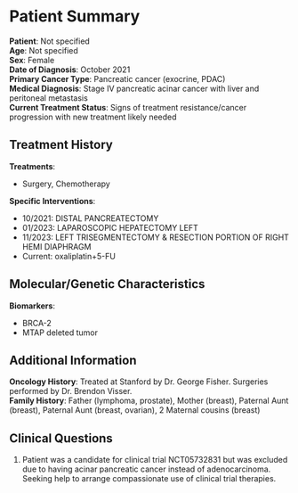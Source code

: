 # Patient Summary

**Patient**: Not specified  
**Age**: Not specified  
**Sex**: Female  
**Date of Diagnosis**: October 2021  
**Primary Cancer Type**: Pancreatic cancer (exocrine, PDAC)  
**Medical Diagnosis**: Stage IV pancreatic acinar cancer with liver and peritoneal metastasis  
**Current Treatment Status**: Signs of treatment resistance/cancer progression with new treatment likely needed  

## Treatment History

**Treatments**:  
- Surgery, Chemotherapy

**Specific Interventions**:  
- 10/2021: DISTAL PANCREATECTOMY
- 01/2023: LAPAROSCOPIC HEPATECTOMY LEFT
- 11/2023: LEFT TRISEGMENTECTOMY & RESECTION PORTION OF RIGHT HEMI DIAPHRAGM
- Current: oxaliplatin+5-FU

## Molecular/Genetic Characteristics

**Biomarkers**:  
- BRCA-2
- MTAP deleted tumor

## Additional Information

**Oncology History**: Treated at Stanford by Dr. George Fisher. Surgeries performed by Dr. Brendon Visser.  
**Family History**: Father (lymphoma, prostate), Mother (breast), Paternal Aunt (breast), Paternal Aunt (breast, ovarian), 2 Maternal cousins (breast)

## Clinical Questions

1. Patient was a candidate for clinical trial NCT05732831 but was excluded due to having acinar pancreatic cancer instead of adenocarcinoma. Seeking help to arrange compassionate use of clinical trial therapies.